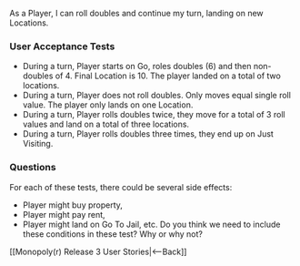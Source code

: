 As a Player, I can roll doubles and continue my turn, landing on new Locations.

### User Acceptance Tests
* During a turn, Player starts on Go, roles doubles (6) and then non-doubles of 4. Final Location is 10. The player landed on a total of two locations.
* During a turn, Player does not roll doubles. Only moves equal single roll value. The player only lands on one Location.
* During a turn, Player rolls doubles twice, they move for a total of 3 roll values and land on a total of three locations.
* During a turn, Player rolls doubles three times, they end up on Just Visiting.

### Questions
For each of these tests, there could be several side effects:
* Player might buy property,
* Player might pay rent,
* Player might land on Go To Jail, etc.
Do you think we need to include these conditions in these test? Why or why not?

[[Monopoly(r) Release 3 User Stories|<--Back]]